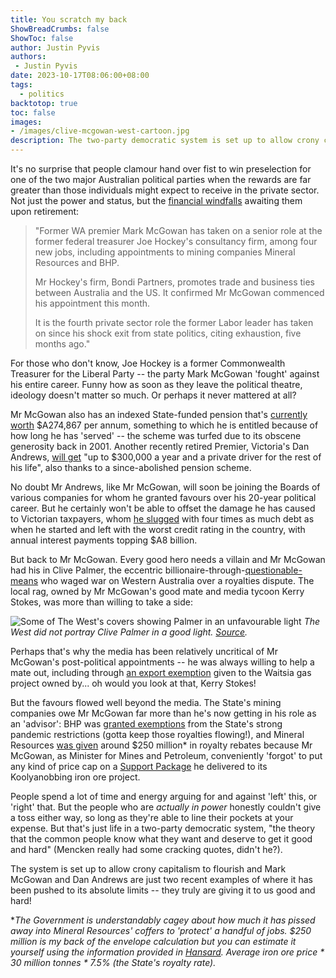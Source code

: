 ```yaml
---
title: You scratch my back
ShowBreadCrumbs: false
ShowToc: false
author: Justin Pyvis
authors: 
 - Justin Pyvis
date: 2023-10-17T08:06:00+08:00
tags:
  - politics
backtotop: true
toc: false
images: 
- /images/clive-mcgowan-west-cartoon.jpg
description: The two-party democratic system is set up to allow crony capitalism to flourish and Mark McGowan and Dan Andrews are just two recent examples of where it has been pushed to its absolute limits -- as Mencken might say, they truly are giving it to us good and hard!
---
```

It's no surprise that people clamour hand over fist to win preselection for one of the two major Australian political parties when the rewards are far greater than those individuals might expect to receive in the private sector. Not just the power and status, but the [financial windfalls](https://www.abc.net.au/news/2023-10-06/mark-mcgowan-new-jobs-bhp-mineral-resources-bondi-partners/102944306) awaiting them upon retirement:

>"Former WA premier Mark McGowan has taken on a senior role at the former federal treasurer Joe Hockey's consultancy firm, among four new jobs, including appointments to mining companies Mineral Resources and BHP.
> 
> Mr Hockey's firm, Bondi Partners, promotes trade and business ties between Australia and the US. It confirmed Mr McGowan commenced his appointment this month.
> 
> It is the fourth private sector role the former Labor leader has taken on since his shock exit from state politics, citing exhaustion, five months ago."

For those who don't know, Joe Hockey is a former Commonwealth Treasurer for the Liberal Party -- the party Mark McGowan 'fought' against his entire career. Funny how as soon as they leave the political theatre, ideology doesn't matter so much. Or perhaps it never mattered at all?

Mr McGowan also has an indexed State-funded pension that's [currently worth](https://thewest.com.au/news/wa/mark-mcgowans-pension-revealed-as-he-walks-away-from-politics--c-10805417) $A274,867 per annum, something to which he is entitled because of how long he has 'served' -- the scheme was turfed due to its obscene generosity back in 2001. Another recently retired Premier, Victoria's Dan Andrews, [will get](https://www.9news.com.au/national/daniel-andrews-eligible-for-pension-of-up-to-300k-a-year-driver-for-life/fbdf2416-1d8e-4af6-9d0a-246d863882e5) "up to $300,000 a year and a private driver for the rest of his life", also thanks to a since-abolished pension scheme.

No doubt Mr Andrews, like Mr McGowan, will soon be joining the Boards of various companies for whom he granted favours over his 20-year political career. But he certainly won't be able to offset the damage he has caused to Victorian taxpayers, whom [he slugged](https://www.afr.com/policy/economy/daniel-andrews-trashed-victoria-s-finances-20230926-p5e7r4) with four times as much debt as when he started and left with the worst credit rating in the country, with annual interest payments topping $A8 billion.

But back to Mr McGowan. Every good hero needs a villain and Mr McGowan had his in Clive Palmer, the eccentric billionaire-through-[questionable-means](https://www.afr.com/markets/commodities/the-mythology-behind-clive-palmer-s-mineralogy-20140614-iy43c) who waged war on Western Australia over a royalties dispute. The local rag, owned by Mr McGowan's good mate and media tycoon Kerry Stokes, was more than willing to take a side:

![Some of The West's covers showing Palmer in an unfavourable light](/images/clive-mcgowan-west-cartoon.jpg)  *The West did not portray Clive Palmer in a good light. [Source](https://thewest.com.au/news/court-justice/mark-mcgowan-vs-clive-palmer-live-blog-wa-premier-takes-stand-for-second-day-in-defamation-trial-c-5980750).*

Perhaps that's why the media has been relatively uncritical of Mr McGowan's post-political appointments -- he was always willing to help a mate out, including through [an export exemption](https://www.afr.com/companies/energy/alcoa-questions-mcgowan-government-s-exemption-for-stokes-gas-play-20230920-p5e67y) given to the Waitsia gas project owned by... oh would you look at that, Kerry Stokes!

But the favours flowed well beyond the media. The State's mining companies owe Mr McGowan far more than he's now getting in his role as an 'advisor': BHP was [granted exemptions](https://www.abc.net.au/news/2021-02-01/fifo-workers-declared-essential-despite-covid-shutdown/13109368) from the State's strong pandemic restrictions (gotta keep those royalties flowing!), and Mineral Resources [was given](https://www.theaustralian.com.au/nation/politics/mark-mcgowan-mining-deal-a-200m-royalties-win-for-tycoon/news-story/a963e6283be6ed439ddeea2a0465f528?amp) around $250 million* in royalty rebates because Mr McGowan, as Minister for Mines and Petroleum, conveniently 'forgot' to put any kind of price cap on a [Support Package](https://www.parliament.wa.gov.au/parliament/pquest.nsf/viewLAPQuestByDate/511112B93C0EA9B048258574002115D2?opendocument) he delivered to its Koolyanobbing iron ore project.

People spend a lot of time and energy arguing for and against 'left' this, or 'right' that. But the people who are *actually in power* honestly couldn't give a toss either way, so long as they're able to line their pockets at your expense. But that's just life in a two-party democratic system, "the theory that the common people know what they want and deserve to get it good and hard" (Mencken really had some cracking quotes, didn't he?).

The system is set up to allow crony capitalism to flourish and Mark McGowan and Dan Andrews are just two recent examples of where it has been pushed to its absolute limits -- they truly are giving it to us good and hard! 

**The Government is understandably cagey about how much it has pissed away into Mineral Resources' coffers to 'protect' a handful of jobs. $250 million is my back of the envelope calculation but you can estimate it yourself using the information provided in [Hansard](https://www.parliament.wa.gov.au/parliament/pquest.nsf/viewLAPQuestByDate/511112B93C0EA9B048258574002115D2?opendocument). Average iron ore price * 30 million tonnes * 7.5% (the State's royalty rate).*


